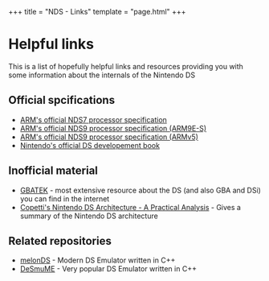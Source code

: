 +++
title = "NDS - Links"
template = "page.html"
+++

# Helpful links

This is a list of hopefully helpful links and resources providing you with some
information about the internals of the Nintendo DS

## Official spcifications

* [ARM's official NDS7 processor specification](https://developer.arm.com/documentation/ddi0210/c/?lang=en)
* [ARM's official NDS9 processor specification (ARM9E-S)](https://developer.arm.com/documentation/ddi0165/b?lang=en)
* [ARM's official NDS9 processor specification (ARMv5)](https://developer.arm.com/documentation/ddi0100/i/?lang=en)
* [Nintendo's official DS developement book](https://archive.org/details/NitroDevDocs/)

## Inofficial material

* [GBATEK](https://problemkaputt.de/gbatek.htm) - most extensive resource about the DS (and also GBA and DSi) you can find in the internet
* [Copetti's Nintendo DS Architecture - A Practical Analysis](https://www.copetti.org/writings/consoles/nintendo-ds/) - Gives a summary of the Nintendo DS architecture

## Related repositories

* [melonDS](https://github.com/melonDS-emu/melonDS) - Modern DS Emulator written in C++
* [DeSmuME](https://github.com/TASEmulators/desmume) - Very popular DS Emulator written in C++

